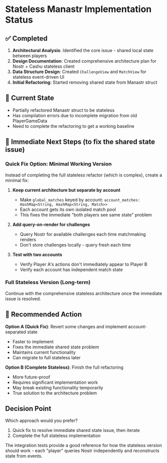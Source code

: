 # Stateless Manastr Implementation Status

## ✅ Completed
1. **Architectural Analysis**: Identified the core issue - shared local state between players
2. **Design Documentation**: Created comprehensive architecture plan for Nostr + Cashu stateless client  
3. **Data Structure Design**: Created `ChallengeView` and `MatchView` for stateless event-driven UI
4. **Initial Refactoring**: Started removing shared state from Manastr struct

## 🚧 Current State 
- Partially refactored Manastr struct to be stateless
- Has compilation errors due to incomplete migration from old PlayerGameData
- Need to complete the refactoring to get a working baseline

## 🎯 Immediate Next Steps (to fix the shared state issue)

### Quick Fix Option: Minimal Working Version
Instead of completing the full stateless refactor (which is complex), create a minimal fix:

1. **Keep current architecture but separate by account**
   - Make `global_matches` keyed by account: `account_matches: HashMap<String, HashMap<String, Match>>`
   - Each account gets its own isolated match pool
   - This fixes the immediate "both players see same state" problem

2. **Add query-on-render for challenges**  
   - Query Nostr for available challenges each time matchmaking renders
   - Don't store challenges locally - query fresh each time

3. **Test with two accounts**
   - Verify Player A's actions don't immediately appear to Player B
   - Verify each account has independent match state

### Full Stateless Version (Long-term)
Continue with the comprehensive stateless architecture once the immediate issue is resolved.

## 🔧 Recommended Action

**Option A (Quick Fix)**: Revert some changes and implement account-separated state
- Faster to implement
- Fixes the immediate shared state problem  
- Maintains current functionality
- Can migrate to full stateless later

**Option B (Complete Stateless)**: Finish the full refactoring
- More future-proof
- Requires significant implementation work
- May break existing functionality temporarily
- True solution to the architecture problem

## Decision Point
Which approach would you prefer?
1. Quick fix to resolve immediate shared state issue, then iterate
2. Complete the full stateless implementation

The integration tests provide a good reference for how the stateless version should work - each "player" queries Nostr independently and reconstructs state from events.